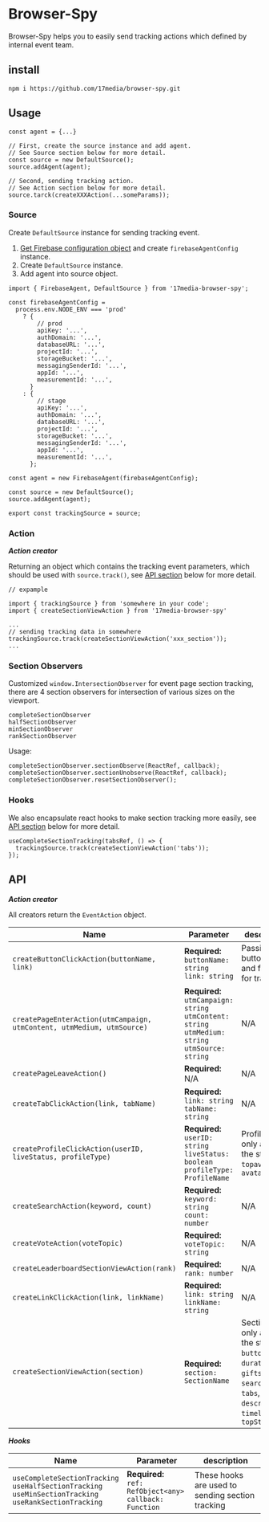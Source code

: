 # Browser-Spy

Browser-Spy helps you to easily send tracking actions which defined by internal event team.

## install

```
npm i https://github.com/17media/browser-spy.git
```

## Usage

```
const agent = {...}

// First, create the source instance and add agent.
// See Source section below for more detail.
const source = new DefaultSource();
source.addAgent(agent);

// Second, sending tracking action.
// See Action section below for more detail.
source.tarck(createXXXAction(...someParams));
```

### Source

Create `DefaultSource` instance for sending tracking event.

1. [Get Firebase configuration object](https://firebase.google.com/docs/projects/learn-more#config-files-objects) and create `firebaseAgentConfig` instance.
2. Create `DefaultSource` instance.
3. Add agent into source object.

```
import { FirebaseAgent, DefaultSource } from '17media-browser-spy';

const firebaseAgentConfig =
  process.env.NODE_ENV === 'prod'
    ? {
        // prod
        apiKey: '...',
        authDomain: '...',
        databaseURL: '...',
        projectId: '...',
        storageBucket: '...',
        messagingSenderId: '...',
        appId: '...',
        measurementId: '...',
      }
    : {
        // stage
        apiKey: '...',
        authDomain: '...',
        databaseURL: '...',
        projectId: '...',
        storageBucket: '...',
        messagingSenderId: '...',
        appId: '...',
        measurementId: '...',
      };

const agent = new FirebaseAgent(firebaseAgentConfig);

const source = new DefaultSource();
source.addAgent(agent);

export const trackingSource = source;

```

### Action

**_Action creator_**

Returning an object which contains the tracking event parameters, which should be used with `source.track()`, see [API section](#api) below for more detail.

```
// expample

import { trackingSource } from 'somewhere in your code';
import { createSectionViewAction } from '17media-browser-spy'

...
// sending tracking data in somewhere
trackingSource.track(createSectionViewAction('xxx_section'));
...
```

### Section Observers

Customized `window.IntersectionObserver` for event page section tracking, there are 4 section observers for intersection of various sizes on the viewport.

```
completeSectionObserver
halfSectionObserver
minSectionObserver
rankSectionObserver
```

Usage:

```
completeSectionObserver.sectionObserve(ReactRef, callback);
completeSectionObserver.sectionUnobserve(ReactRef, callback);
completeSectionObserver.resetSectionObserver();
```

### Hooks

We also encapsulate react hooks to make section tracking more easily, see [API section](#api) below for more detail.

```
useCompleteSectionTracking(tabsRef, () => {
  trackingSource.track(createSectionViewAction('tabs'));
});
```

## API

**_Action creator_**

All creators return the `EventAction` object.

| Name                                                                   | Parameter                                                                                                            | description                                                                                                                      |
| ---------------------------------------------------------------------- | -------------------------------------------------------------------------------------------------------------------- | -------------------------------------------------------------------------------------------------------------------------------- |
| `createButtonClickAction(buttonName, link)`                            | **Required:** <br> `buttonName: string` <br> `link: string`                                                          | Passing button name and full-link for tracking.                                                                                  |
| `createPageEnterAction(utmCampaign, utmContent, utmMedium, utmSource)` | **Required:** <br> `utmCampaign: string` <br> `utmContent: string` <br> `utmMedium: string` <br> `utmSource: string` | N/A                                                                                                                              |
| `createPageLeaveAction()`                                              | **Required:** <br> N/A                                                                                               | N/A                                                                                                                              |
| `createTabClickAction(link, tabName)`                                  | **Required:** <br> `link: string` <br> `tabName: string`                                                             | N/A                                                                                                                              |
| `createProfileClickAction(userID, liveStatus, profileType)`            | **Required:** <br> `userID: string` <br> `liveStatus: boolean` <br> `profileType: ProfileName`                       | ProfileName only accept the string `topavatar` or `avatar`                                                                       |
| `createSearchAction(keyword, count)`                                   | **Required:** <br> `keyword: string` <br> `count: number`                                                            | N/A                                                                                                                              |
| `createVoteAction(voteTopic)`                                          | **Required:** <br> `voteTopic: string`                                                                               | N/A                                                                                                                              |
| `createLeaderboardSectionViewAction(rank)`                             | **Required:** <br> `rank: number`                                                                                    | N/A                                                                                                                              |
| `createLinkClickAction(link, linkName)`                                | **Required:** <br> `link: string` <br> `linkName: string`                                                            | N/A                                                                                                                              |
| `createSectionViewAction(section)`                                     | **Required:** <br> `section: SectionName`                                                                            | SectionName only accept the string `buttons`, `duration`, `gifts`, `searchBar`, `tabs`, `description`, `timeline`, `topStreamer` |

**_Hooks_**

| Name                                                                                                                  | Parameter                                                          | description                                      |
| --------------------------------------------------------------------------------------------------------------------- | ------------------------------------------------------------------ | ------------------------------------------------ |
| `useCompleteSectionTracking` <br> `useHalfSectionTracking` <br> `useMinSectionTracking` <br> `useRankSectionTracking` | **Required:** <br> `ref: RefObject<any>` <br> `callback: Function` | These hooks are used to sending section tracking |
